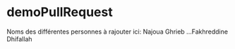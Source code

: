 # demoPullRequest
Noms des différentes personnes à rajouter ici:
Najoua Ghrieb
...Fakhreddine Dhifallah
